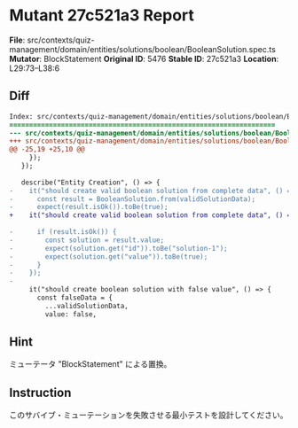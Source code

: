 # Mutant 27c521a3 Report

**File**: src/contexts/quiz-management/domain/entities/solutions/boolean/BooleanSolution.spec.ts
**Mutator**: BlockStatement
**Original ID**: 5476
**Stable ID**: 27c521a3
**Location**: L29:73–L38:6

## Diff

```diff
Index: src/contexts/quiz-management/domain/entities/solutions/boolean/BooleanSolution.spec.ts
===================================================================
--- src/contexts/quiz-management/domain/entities/solutions/boolean/BooleanSolution.spec.ts	original
+++ src/contexts/quiz-management/domain/entities/solutions/boolean/BooleanSolution.spec.ts	mutated #5476
@@ -25,19 +25,10 @@
     });
   });
 
   describe("Entity Creation", () => {
-    it("should create valid boolean solution from complete data", () => {
-      const result = BooleanSolution.from(validSolutionData);
-      expect(result.isOk()).toBe(true);
+    it("should create valid boolean solution from complete data", () => {});
 
-      if (result.isOk()) {
-        const solution = result.value;
-        expect(solution.get("id")).toBe("solution-1");
-        expect(solution.get("value")).toBe(true);
-      }
-    });
-
     it("should create boolean solution with false value", () => {
       const falseData = {
         ...validSolutionData,
         value: false,
```

## Hint

ミューテータ "BlockStatement" による置換。

## Instruction

このサバイブ・ミューテーションを失敗させる最小テストを設計してください。
